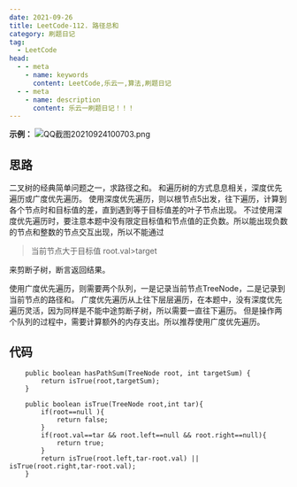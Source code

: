 ```yaml
---
date: 2021-09-26
title: LeetCode-112. 路径总和
category: 刷题日记
tag:
  - LeetCode
head:
  - - meta
    - name: keywords
      content: LeetCode,乐云一,算法,刷题日记
  - - meta
    - name: description
      content: 乐云一刷题日记！！！
---
```

**示例：**
![QQ截图20210924100703.png](https://leyunone-img.oss-cn-hangzhou.aliyuncs.com/image/2021-09-26/QQ截图20210924100703.png)
## 思路
二叉树的经典简单问题之一，求路径之和。
和遍历树的方式息息相关，深度优先遍历或广度优先遍历。
使用深度优先遍历，则以根节点5出发，往下遍历，计算到各个节点时和目标值的差，直到遇到等于目标值差的叶子节点出现。
不过使用深度优先遍历时，要注意本题中没有限定目标值和节点值的正负数。所以能出现负数的节点和整数的节点交互出现，所以不能通过 
> 当前节点大于目标值  root.val>target

来剪断子树，断言返回结果。

使用广度优先遍历，则需要两个队列，一是记录当前节点TreeNode，二是记录到当前节点的路径和。
广度优先遍历从上往下层层遍历，在本题中，没有深度优先遍历灵活，因为同样是不能中途剪断子树，所以需要一直往下遍历。
但是操作两个队列的过程中，需要计算额外的内存支出。所以推荐使用广度优先遍历。

## 代码
```
    public boolean hasPathSum(TreeNode root, int targetSum) {
        return isTrue(root,targetSum);
    }

    public boolean isTrue(TreeNode root,int tar){
        if(root==null ){
            return false;
        }
        if(root.val==tar && root.left==null && root.right==null){
            return true;
        }
        return isTrue(root.left,tar-root.val) || isTrue(root.right,tar-root.val);
    }
```
